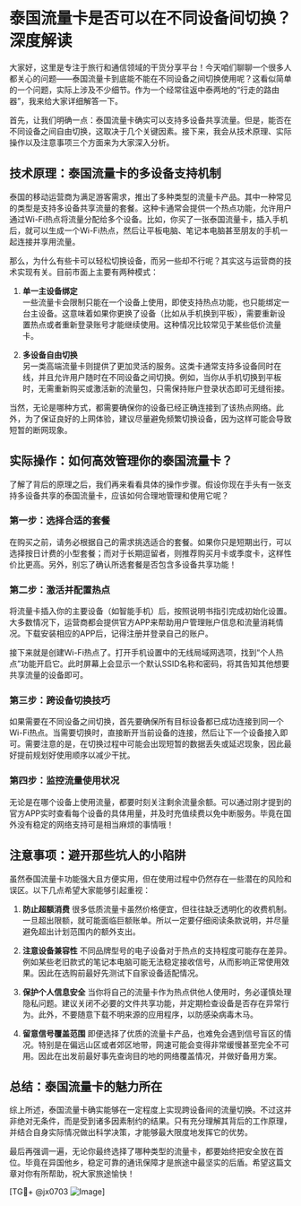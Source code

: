 # 泰国流量卡是否可以在不同设备间切换？深度解读

大家好，这里是专注于旅行和通信领域的干货分享平台！今天咱们聊聊一个很多人都关心的问题——泰国流量卡到底能不能在不同设备之间切换使用呢？这看似简单的一个问题，实际上涉及不少细节。作为一个经常往返中泰两地的“行走的路由器”，我来给大家详细解答一下。

首先，让我们明确一点：泰国流量卡确实可以支持多设备共享流量。但是，能否在不同设备之间自由切换，这取决于几个关键因素。接下来，我会从技术原理、实际操作以及注意事项三个方面来为大家深入分析。

## 技术原理：泰国流量卡的多设备支持机制

泰国的移动运营商为满足游客需求，推出了多种类型的流量卡产品。其中一种常见的类型是支持多设备共享流量的套餐。这种卡通常会提供一个热点功能，允许用户通过Wi-Fi热点将流量分配给多个设备。比如，你买了一张泰国流量卡，插入手机后，就可以生成一个Wi-Fi热点，然后让平板电脑、笔记本电脑甚至朋友的手机一起连接并享用流量。

那么，为什么有些卡可以轻松切换设备，而另一些却不行呢？其实这与运营商的技术实现有关。目前市面上主要有两种模式：

1. **单一主设备绑定**  
   一些流量卡会限制只能在一个设备上使用，即使支持热点功能，也只能绑定一台主设备。这意味着如果你更换了设备（比如从手机换到平板），需要重新设置热点或者重新登录账号才能继续使用。这种情况比较常见于某些低价流量卡。

2. **多设备自由切换**  
   另一类高端流量卡则提供了更加灵活的服务。这类卡通常支持多设备同时在线，并且允许用户随时在不同设备之间切换。例如，当你从手机切换到平板时，无需重新购买或激活新的流量包，只需保持账户登录状态即可无缝衔接。

当然，无论是哪种方式，都需要确保你的设备已经正确连接到了该热点网络。此外，为了保证良好的上网体验，建议尽量避免频繁切换设备，因为这样可能会导致短暂的断网现象。

## 实际操作：如何高效管理你的泰国流量卡？

了解了背后的原理之后，我们再来看看具体的操作步骤。假设你现在手头有一张支持多设备共享的泰国流量卡，应该如何合理地管理和使用它呢？

### 第一步：选择合适的套餐
在购买之前，请务必根据自己的需求挑选适合的套餐。如果你只是短期出行，可以选择按日计费的小型套餐；而对于长期逗留者，则推荐购买月卡或季度卡，这样性价比更高。另外，别忘了确认所选套餐是否包含多设备共享功能！

### 第二步：激活并配置热点
将流量卡插入你的主要设备（如智能手机）后，按照说明书指引完成初始化设置。大多数情况下，运营商都会提供官方APP来帮助用户管理账户信息和流量消耗情况。下载安装相应的APP后，记得注册并登录自己的账户。

接下来就是创建Wi-Fi热点了。打开手机设置中的无线局域网选项，找到“个人热点”功能开启它。此时屏幕上会显示一个默认SSID名称和密码，将其告知其他想要共享流量的设备即可。

### 第三步：跨设备切换技巧
如果需要在不同设备之间切换，首先要确保所有目标设备都已成功连接到同一个Wi-Fi热点。当需要切换时，直接断开当前设备的连接，然后让下一个设备接入即可。需要注意的是，在切换过程中可能会出现短暂的数据丢失或延迟现象，因此最好提前规划好使用顺序以减少干扰。

### 第四步：监控流量使用状况
无论是在哪个设备上使用流量，都要时刻关注剩余流量余额。可以通过刚才提到的官方APP实时查看每个设备的具体用量，并及时充值续费以免中断服务。毕竟在国外没有稳定的网络支持可是相当麻烦的事情哦！

## 注意事项：避开那些坑人的小陷阱

虽然泰国流量卡功能强大且方便实用，但在使用过程中仍然存在一些潜在的风险和误区。以下几点希望大家能够引起重视：

1. **防止超额消费**
   很多低质流量卡虽然价格便宜，但往往缺乏透明化的收费机制。一旦超出限额，就可能面临巨额账单。所以一定要仔细阅读条款说明，并尽量避免超出计划范围内的额外支出。

2. **注意设备兼容性**
   不同品牌型号的电子设备对于热点的支持程度可能存在差异。例如某些老旧款式的笔记本电脑可能无法稳定接收信号，从而影响正常使用效果。因此在选购前最好先测试下自家设备适配情况。

3. **保护个人信息安全**
   当你将自己的流量卡作为热点供他人使用时，务必谨慎处理隐私问题。建议关闭不必要的文件共享功能，并定期检查设备是否存在异常行为。此外，不要随意下载不明来源的应用程序，以防感染病毒木马。

4. **留意信号覆盖范围**
   即便选择了优质的流量卡产品，也难免会遇到信号盲区的情况。特别是在偏远山区或者郊区地带，网速可能会变得非常缓慢甚至完全不可用。因此在出发前最好事先查询目的地的网络覆盖情况，并做好备用方案。

## 总结：泰国流量卡的魅力所在

综上所述，泰国流量卡确实能够在一定程度上实现跨设备间的流量切换。不过这并非绝对无条件，而是受到诸多因素制约的结果。只有充分理解其背后的工作原理，并结合自身实际情况做出科学决策，才能够最大限度地发挥它的优势。

最后再强调一遍，无论你最终选择了哪种类型的流量卡，都要始终把安全放在首位。毕竟在异国他乡，稳定可靠的通讯保障才是旅途中最坚实的后盾。希望这篇文章对你有所帮助，祝大家旅途愉快！

[TG💪+ @jx0703 ![Image](https://github.com/user-attachments/assets/dbca1d08-cadb-493c-b0ec-ad6f7a83f270)]